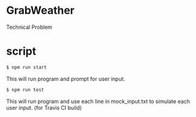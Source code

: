 # GrabWeather
Technical Problem

# script
``` bash
$ npm run start
```
This will run program and prompt for user input.

``` bash
$ npm run test
```
This will run program and use each line in mock_input.txt to simulate each user input. (for Travis CI build)


